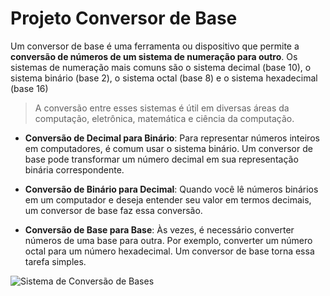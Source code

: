 # Projeto Conversor de Base

Um conversor de base é uma ferramenta ou dispositivo que permite a **conversão de números de um sistema de numeração para outro**. Os sistemas de numeração mais comuns são o sistema decimal (base 10), o sistema binário (base 2), o sistema octal (base 8) e o sistema hexadecimal (base 16)

> A conversão entre esses sistemas é útil em diversas áreas da computação, eletrônica, matemática e ciência da computação.

- **Conversão de Decimal para Binário**: Para representar números inteiros em computadores, é comum usar o sistema binário. Um conversor de base pode transformar um número decimal em sua representação binária correspondente.

- **Conversão de Binário para Decimal**: Quando você lê números binários em um computador e deseja entender seu valor em termos decimais, um conversor de base faz essa conversão.

- **Conversão de Base para Base**: Às vezes, é necessário converter números de uma base para outra. Por exemplo, converter um número octal para um número hexadecimal. Um conversor de base torna essa tarefa simples.

![Sistema de Conversão de Bases](G:\web\images_projects_web\Projeto_conversor_de_bases_wemersonnino.github.io.png "Tela do Sistema de Conversão de Bases")